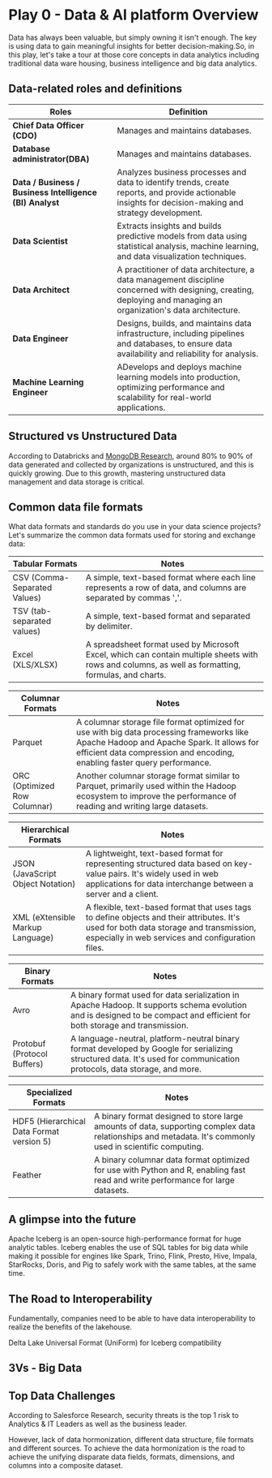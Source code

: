# Play 0 - Data & AI platform Overview

Data has always been valuable, but simply owning it isn't enough. The key is using data to gain meaningful insights for better decision-making.So, in this play, let's take a tour at those core concepts in data analytics including traditional data ware housing, business intelligence and big data analytics. 


## Data-related roles and definitions

| Roles | Definition |
| --- | --- |
|**Chief Data Officer (CDO)**| Manages and maintains databases. |
|**Database administrator(DBA)** | Manages and maintains databases. |
|**Data / Business / Business Intelligence (BI) Analyst** | Analyzes business processes and data to identify trends, create reports, and provide actionable insights for decision-making and strategy development. |
|**Data Scientist**| Extracts insights and builds predictive models from data using statistical analysis, machine learning, and data visualization techniques.|
|**Data Architect**| A practitioner of data architecture, a data management discipline concerned with designing, creating, deploying and managing an organization's data architecture.|
|**Data Engineer**| Designs, builds, and maintains data infrastructure, including pipelines and databases, to ensure data availability and reliability for analysis. |
|**Machine Learning Engineer**| ADevelops and deploys machine learning models into production, optimizing performance and scalability for real-world applications. |

## Structured vs Unstructured Data

According to Databricks and [MongoDB Research](https://www.mongodb.com/resources/basics/unstructured-data/structured-vs-unstructured), around 80% to 90% of data generated and collected by organizations is unstructured, and this is quickly growing. Due to this growth, mastering unstructured data management and data storage is critical.

## Common data file formats

What data formats and standards do you use in your data science projects? Let's summarize the common data formats used for storing and exchange data:

| Tabular Formats | Notes |
| --- | --- |
|CSV (Comma-Separated Values) | A simple, text-based format where each line represents a row of data, and columns are separated by commas ','. |
|TSV (tab-separated values) | A simple, text-based format and separated by delimiter. |
|Excel (XLS/XLSX)| A spreadsheet format used by Microsoft Excel, which can contain multiple sheets with rows and columns, as well as formatting, formulas, and charts. |

| Columnar Formats | Notes |
| --- | --- |
|Parquet | A columnar storage file format optimized for use with big data processing frameworks like Apache Hadoop and Apache Spark. It allows for efficient data compression and encoding, enabling faster query performance. |
|ORC (Optimized Row Columnar) | Another columnar storage format similar to Parquet, primarily used within the Hadoop ecosystem to improve the performance of reading and writing large datasets. |

| Hierarchical Formats | Notes |
| --- | --- |
|JSON (JavaScript Object Notation) | A lightweight, text-based format for representing structured data based on key-value pairs. It's widely used in web applications for data interchange between a server and a client.|
|XML (eXtensible Markup Language) | A flexible, text-based format that uses tags to define objects and their attributes. It's used for both data storage and transmission, especially in web services and configuration files. |

| Binary Formats | Notes |
| --- | --- |
|Avro| A binary format used for data serialization in Apache Hadoop. It supports schema evolution and is designed to be compact and efficient for both storage and transmission.|
|Protobuf (Protocol Buffers)| A language-neutral, platform-neutral binary format developed by Google for serializing structured data. It's used for communication protocols, data storage, and more.|

| Specialized Formats | Notes |
| --- | --- |
|HDF5 (Hierarchical Data Format version 5)| A binary format designed to store large amounts of data, supporting complex data relationships and metadata. It's commonly used in scientific computing.|
|Feather| A binary columnar data format optimized for use with Python and R, enabling fast read and write performance for large datasets.|

## A glimpse into the future
Apache Iceberg is an open-source high-performance format for huge analytic tables. Iceberg enables the use of SQL tables for big data while making it possible for engines like Spark, Trino, Flink, Presto, Hive, Impala, StarRocks, Doris, and Pig to safely work with the same tables, at the same time.


## The Road to Interoperability
Fundamentally, companies need to be able to have data interoperability to realize the benefits of the lakehouse.


Delta Lake Universal Format (UniForm) for Iceberg compatibility


## 3Vs - Big Data




## Top Data Challenges

According to Salesforce Research, security threats is the top 1 risk to Analytics & IT Leaders as well as the business leader. 

However, lack of data hormonization, different data structure, file formats and different sources. To achieve the data hormonization is the road to achieve the unifying disparate data fields, formats, dimensions, and columns into a composite dataset.


